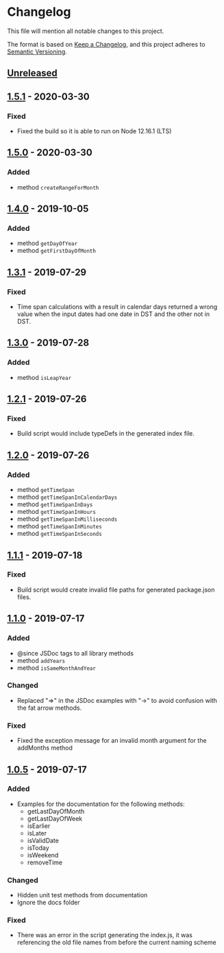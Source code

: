 # Changelog
This file will mention all notable changes to this project.

The format is based on [Keep a Changelog](https://keepachangelog.com/en/1.0.0/),
and this project adheres to [Semantic Versioning](https://semver.org/spec/v2.0.0.html).

## [Unreleased]

## [1.5.1] - 2020-03-30
### Fixed
- Fixed the build so it is able to run on Node 12.16.1 (LTS)

## [1.5.0] - 2020-03-30
### Added
- method `createRangeForMonth`

## [1.4.0] - 2019-10-05
### Added
- method `getDayOfYear`
- method `getFirstDayOfMonth`

## [1.3.1] - 2019-07-29
### Fixed
- Time span calculations with a result in calendar days returned a wrong value when the input dates had one date in DST and the other not in DST.

## [1.3.0] - 2019-07-28
### Added
- method `isLeapYear`

## [1.2.1] - 2019-07-26
### Fixed
- Build script would include typeDefs in the generated index file.

## [1.2.0] - 2019-07-26
### Added
- method `getTimeSpan`
- method `getTimeSpanInCalendarDays`
- method `getTimeSpanInDays`
- method `getTimeSpanInHours`
- method `getTimeSpanInMilliseconds`
- method `getTimeSpanInMinutes`
- method `getTimeSpanInSeconds`

## [1.1.1] - 2019-07-18
### Fixed
- Build script would create invalid file paths for generated package.json files.

## [1.1.0] - 2019-07-17
### Added
- @since JSDoc tags to all library methods
- method `addYears`
- method `isSameMonthAndYear`

### Changed
- Replaced "=>" in the JSDoc examples with "->" to avoid confusion with the fat arrow methods.

### Fixed
- Fixed the exception message for an invalid month argument for the addMonths method

## [1.0.5] - 2019-07-17

### Added
- Examples for the documentation for the following methods:
    - getLastDayOfMonth
    - getLastDayOfWeek
    - isEarlier
    - isLater
    - isValidDate
    - isToday
    - isWeekend
    - removeTime

### Changed
- Hidden unit test methods from documentation
- Ignore the docs folder

### Fixed
- There was an error in the script generating the index.js, it was referencing the old file names from before the current naming scheme

[Unreleased]: https://github.com/olivierlacan/keep-a-changelog/compare/v1.5.1...HEAD
[1.5.1]: https://github.com/tbusser/js-date-helper/compare/v1.5.0...v1.5.1
[1.5.0]: https://github.com/tbusser/js-date-helper/compare/v1.4.0...v1.5.0
[1.4.0]: https://github.com/tbusser/js-date-helper/compare/v1.3.1...v1.4.0
[1.3.1]: https://github.com/tbusser/js-date-helper/compare/v1.3.0...v1.3.1
[1.3.0]: https://github.com/tbusser/js-date-helper/compare/v1.2.1...v1.3.0
[1.2.1]: https://github.com/tbusser/js-date-helper/compare/v1.2.0...v1.2.1
[1.2.0]: https://github.com/tbusser/js-date-helper/compare/v1.1.1...v1.2.0
[1.1.1]: https://github.com/tbusser/js-date-helper/compare/v1.1.0...v1.1.1
[1.1.0]: https://github.com/tbusser/js-date-helper/compare/v1.0.5...v1.1.0
[1.0.5]: https://github.com/tbusser/js-date-helper/compare/v1.0.4...v1.0.5
